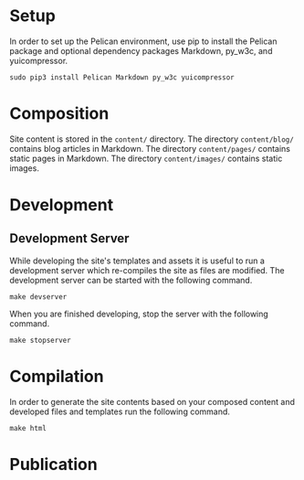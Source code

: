 # Setup
In order to set up the Pelican environment, use pip to install the Pelican package and optional dependency packages Markdown, py_w3c, and yuicompressor.

```
sudo pip3 install Pelican Markdown py_w3c yuicompressor
```

# Composition
Site content is stored in the ```content/``` directory. The directory ```content/blog/``` contains blog articles in Markdown. The directory ```content/pages/``` contains static pages in Markdown. The directory ```content/images/``` contains static images.

# Development
## Development Server
While developing the site's templates and assets it is useful to run a development server which re-compiles the site as files are modified. The development server can be started with the following command.
```
make devserver
```
When you are finished developing, stop the server with the following command.
```
make stopserver
```

# Compilation
In order to generate the site contents based on your composed content and developed files and templates run the following command.
```
make html
```

# Publication
